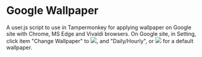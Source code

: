# Google Wallpaper
A user.js script to use in Tampermonkey for applying wallpaper on Google site with Chrome, MS Edge and Vivaldi browsers.
On Google site, in Setting, click item "Change Wallpaper" to <img src="https://github.com/srazzano/Images/blob/master/bulbOn.png"/>, and "Daily/Hourly", or <img src="https://github.com/srazzano/Images/blob/master/bulbOff.png"/> for a default wallpaper.
